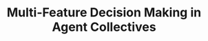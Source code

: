 ---
tags: [paper, conference]
authors: "<b>J. T. Ebert</b>, M. Gauci, and R. Nagpal"
title: "Multi-Feature Decision Making in Agent Collectives"
in: In <i>Proc. of the 17th Conference on Autonomous Agents an Multiagent Systems (AAMAS 2018), Stockholm, Sweden, July 10–15, 2018</i>
extra: IFAAMAS
file: "papers/2018_aamas.pdf"
---